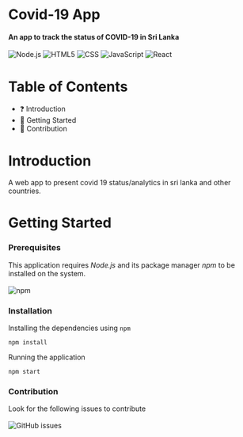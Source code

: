 <h1 align="left">
Covid-19 App
</h1>
<h4 align="left">
An app to track the status of COVID-19 in Sri Lanka 
</h4>

![Node.js](https://img.shields.io/badge/-Node.js-333333?style=flat&logo=node.js)
![HTML5](https://img.shields.io/badge/-HTML5-333333?style=flat&logo=HTML5)
![CSS](https://img.shields.io/badge/-CSS-333333?style=flat&logo=CSS3&logoColor=1572B6)
![JavaScript](https://img.shields.io/badge/-JavaScript-333333?style=flat&logo=javascript)
![React](https://img.shields.io/badge/-React-333333?style=flat&logo=react)

# Table of Contents

- :question: Introduction
- :rocket: Getting Started
- :clap: Contribution

# Introduction

A web app to present covid 19 status/analytics in sri lanka and other countries.

# Getting Started

### Prerequisites

This application requires _Node.js_ and its package manager _npm_ to be installed on the system.
<br></br>
![npm](https://img.shields.io/npm/v/npm?style=plastic) 

### Installation

Installing the dependencies using `npm`

```node
npm install
```

Running the application

```node
npm start
```
### Contribution
Look for the following issues to contribute
<br></br>
![GitHub issues](https://img.shields.io/github/issues/SupunHD96/SLCovidApp)
